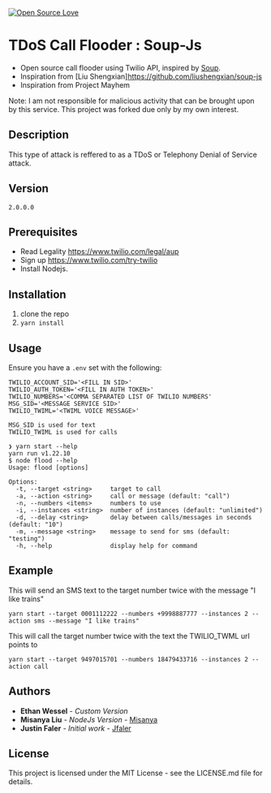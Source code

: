 [![Open Source Love](https://badges.frapsoft.com/os/v1/open-source.png?v=103)](https://github.com/Jfaler/soup/blob/master/LICENSE.txt)

# TDoS Call Flooder : Soup-Js
* Open source call flooder using Twilio API, inspired by [Soup](https://github.com/Jfaler/soup).
* Inspiration from [Liu Shengxian]https://github.com/liushengxian/soup-js
* Inspiration from Project Mayhem

Note: I am not responsible for malicious activity that can be brought upon by this service. This project was forked due only by my own interest.

## Description 

This type of attack is reffered to as a TDoS or Telephony Denial of Service attack.   

## Version
`
2.0.0.0
`
## Prerequisites

* Read Legality https://www.twilio.com/legal/aup
* Sign up https://www.twilio.com/try-twilio
* Install Nodejs.

## Installation

1. clone the repo
1. `yarn install`

## Usage
Ensure you have a `.env` set with the following:
```
TWILIO_ACCOUNT_SID='<FILL IN SID>' 
TWILIO_AUTH_TOKEN='<FILL IN AUTH TOKEN>'
TWILIO_NUMBERS='<COMMA SEPARATED LIST OF TWILIO NUMBERS'
MSG_SID='<MESSAGE SERVICE SID>'
TWILIO_TWIML='<TWIML VOICE MESSAGE>'

MSG_SID is used for text
TWILIO_TWIML is used for calls
```

```
❯ yarn start --help
yarn run v1.22.10
$ node flood --help
Usage: flood [options]

Options:
  -t, --target <string>     target to call
  -a, --action <string>     call or message (default: "call")
  -n, --numbers <items>     numbers to use
  -i, --instances <string>  number of instances (default: "unlimited")
  -d, --delay <string>      delay between calls/messages in seconds (default: "10")
  -m, --message <string>    message to send for sms (default: "testing")
  -h, --help                display help for command
```


## Example
This will send an SMS text to the target number twice with the message "I like trains"
```
yarn start --target 0001112222 --numbers +9998887777 --instances 2 --action sms --message "I like trains"
```
This will call the target number twice with the text the TWILIO_TWML url points to
```
yarn start --target 9497015701 --numbers 18479433716 --instances 2 --action call
```
## Authors
* **Ethan Wessel** - *Custom Version*
* **Misanya Liu** - *NodeJs Version* - [Misanya](https://github.com/liushengxian)
* **Justin Faler** - *Initial work* - [Jfaler](https://github.com/Jfaler)

## License

This project is licensed under the MIT License - see the LICENSE.md file for details.
